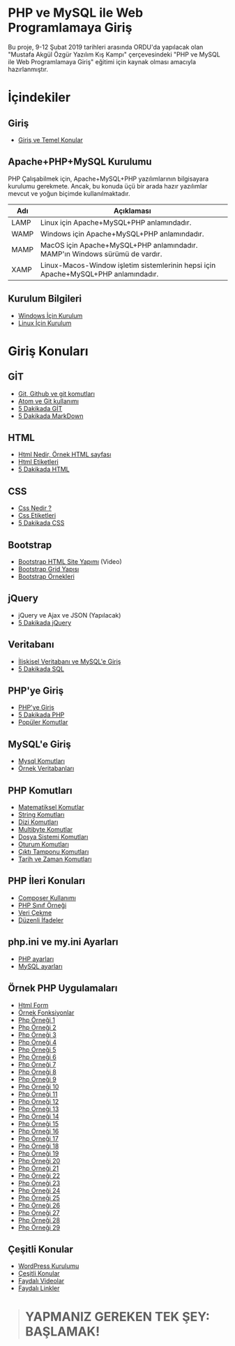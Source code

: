 
# PHP ve MySQL ile Web Programlamaya Giriş
Bu proje, 9-12 Şubat 2019 tarihleri arasında ORDU'da yapılacak olan "Mustafa Akgül Özgür Yazılım Kış Kampı" çerçevesindeki "PHP ve MySQL ile Web Programlamaya Giriş" eğitimi için kaynak olması amacıyla hazırlanmıştır.



# İçindekiler

## Giriş
- [Giriş ve Temel Konular](https://github.com/kemtake/PHP-Egitimi/blob/master/konular/giris.konulari.md)

## Apache+PHP+MySQL Kurulumu
PHP Çalışabilmek için, Apache+MySQL+PHP yazılımlarının bilgisayara kurulumu gerekmete. Ancak, bu konuda üçü bir arada hazır yazılımlar mevcut ve yoğun biçimde kullanılmaktadır.

Adı | Açıklaması
----| -----------
LAMP|Linux için Apache+MySQL+PHP anlamındadır.
WAMP|Windows için Apache+MySQL+PHP anlamındadır.
MAMP|MacOS için Apache+MySQL+PHP anlamındadır. MAMP'ın Windows sürümü de vardır.
XAMP|Linux-Macos-Window işletim sistemlerinin hepsi için Apache+MySQL+PHP anlamındadır.

## Kurulum Bilgileri
- [Windows İçin Kurulum](https://github.com/kemtake/PHP-Egitimi/blob/master/konular/kurulum.menu.windows.md)
- [Linux İçin Kurulum](https://github.com/kemtake/PHP-Egitimi/blob/master/konular/kurulum.menu.linux.md)

# Giriş Konuları

## GİT
- [Git, Github ve git komutları](https://github.com/kemtake/PHP-Egitimi/blob/master/konular/komutlar.git.md)
- [Atom ve Git kullanımı](https://github.com/kemtake/PHP-Egitimi/blob/master/konular/kullanim.atom.git.md)
- [5 Dakikada GİT](https://learnxinyminutes.com/docs/tr-tr/git-tr/)
- [5 Dakikada MarkDown](https://learnxinyminutes.com/docs/tr-tr/markdown-tr/)


## HTML
- [Html Nedir, Örnek HTML sayfası](https://github.com/kemtake/PHP-Egitimi/blob/master/konular/ornek.html.md)
- [Html Etiketleri](https://github.com/kemtake/PHP-Egitimi/blob/master/konular/etiketler.html.md)
- [5 Dakikada HTML](https://learnxinyminutes.com/docs/tr-tr/html-tr/)


## CSS
- [Css Nedir ?](https://github.com/kemtake/PHP-Egitimi/blob/master/konular/ornek.css.md)
- [Css Etiketleri](https://github.com/kemtake/PHP-Egitimi/blob/master/konular/etiketler.css.md)
- [5 Dakikada CSS](https://learnxinyminutes.com/docs/tr-tr/css-tr/)


## Bootstrap
- [Bootstrap HTML Site Yapımı](https://www.youtube.com/watch?v=kLby3L7u-NQ) (Video)
- [Bootstrap Grid Yapısı](https://github.com/kemtake/PHP-Egitimi/blob/master/konular/bootstrap.grid.md)
- [Bootstrap Örnekleri](https://github.com/kemtake/PHP-Egitimi/blob/master/konular/bootstrap.ornekleri.md)


## jQuery
- jQuery ve Ajax ve JSON (Yapılacak)
- [5 Dakikada jQuery](https://learnxinyminutes.com/docs/jquery/)


## Veritabanı
- [İlişkisel Veritabanı ve MySQL'e Giriş](https://github.com/kemtake/PHP-Egitimi/blob/master/konular/iliskisel.veritabani.md)  
- [5 Dakikada SQL](https://learnxinyminutes.com/docs/sql/)  


## PHP'ye Giriş
- [PHP'ye Giriş](https://github.com/kemtake/PHP-Egitimi/blob/master/konular/giris.konulari.php.md)
- [5 Dakikada PHP](https://learnxinyminutes.com/docs/tr-tr/php-tr/)
- [Popüler Komutlar](https://github.com/kemtake/PHP-Egitimi/blob/master/konular/komutlar.populer.md)


## MySQL'e Giriş
- [Mysql Komutları](https://github.com/kemtake/PHP-Egitimi/blob/master/konular/giris.konulari.mysql.md)
- [Örnek Veritabanları](https://github.com/kemtake/PHP-Egitimi/tree/master/ornek.veritabanlari)   


## PHP Komutları
- [Matematiksel Komutlar](https://github.com/kemtake/PHP-Egitimi/blob/master/konular/komutlar.matematik.md)
- [String Komutları](https://github.com/kemtake/PHP-Egitimi/blob/master/konular/komutlar.string.md)
- [Dizi Komutları](https://github.com/kemtake/PHP-Egitimi/blob/master/konular/komutlar.diziler.md)
- [Multibyte Komutlar](https://github.com/kemtake/PHP-Egitimi/blob/master/konular/komutlar.multibyte.md)
- [Dosya Sistemi Komutları](https://github.com/kemtake/PHP-Egitimi/blob/master/konular/komutlar.dosyasistemi.md)
- [Oturum Komutları](https://github.com/kemtake/PHP-Egitimi/blob/master/konular/komutlar.oturum.md)
- [Çıktı Tamponu Komutları](https://github.com/kemtake/PHP-Egitimi/blob/master/konular/komutlar.ciktitamponu.md)
- [Tarih ve Zaman Komutları](https://github.com/kemtake/PHP-Egitimi/blob/master/konular/komutlar.tarihzaman.md)


## PHP İleri Konuları
- [Composer Kullanımı](https://github.com/kemtake/PHP-Egitimi/blob/master/konular/kullanim.composer.md)
- [PHP Sınıf Örneği](https://github.com/kemtake/PHP-Egitimi/blob/master/konular/class.ornegi.md)
- [Veri Çekme](https://github.com/kemtake/PHP-Egitimi/blob/master/konular/curl.ornegi.md)
- [Düzenli İfadeler](https://github.com/kemtake/PHP-Egitimi/blob/master/konular/php.regex.md)

## php.ini ve my.ini Ayarları
- [PHP ayarları](https://github.com/kemtake/PHP-Egitimi/blob/master/konular/ayarlar.php.ini.md)
- [MySQL ayarları](https://github.com/kemtake/PHP-Egitimi/blob/master/konular/ayarlar.mysql.ini.md)


## Örnek PHP Uygulamaları
- [Html Form](https://github.com/kemtake/PHP-Egitimi/blob/master/konular/ornek.html.form.md)
- [Örnek Fonksiyonlar](https://github.com/kemtake/PHP-Egitimi/blob/master/konular/ornek.fonksiyonlar.md)
- [Php Örneği  1](https://github.com/kemtake/PHP-Egitimi/blob/master/konular/php.ornek01.md)
- [Php Örneği  2](https://github.com/kemtake/PHP-Egitimi/blob/master/konular/php.ornek02.md)
- [Php Örneği  3](https://github.com/kemtake/PHP-Egitimi/blob/master/konular/php.ornek03.md)
- [Php Örneği  4](https://github.com/kemtake/PHP-Egitimi/blob/master/konular/php.ornek04.md)
- [Php Örneği  5](https://github.com/kemtake/PHP-Egitimi/blob/master/konular/php.ornek05.md)
- [Php Örneği  6](https://github.com/kemtake/PHP-Egitimi/blob/master/konular/php.ornek06.md)
- [Php Örneği  7](https://github.com/kemtake/PHP-Egitimi/blob/master/konular/php.ornek07.md)
- [Php Örneği  8](https://github.com/kemtake/PHP-Egitimi/blob/master/konular/php.ornek08.md)
- [Php Örneği  9](https://github.com/kemtake/PHP-Egitimi/blob/master/konular/php.ornek09.md)
- [Php Örneği 10](https://github.com/kemtake/PHP-Egitimi/blob/master/konular/php.ornek10.md)
- [Php Örneği 11](https://github.com/kemtake/PHP-Egitimi/blob/master/konular/php.ornek11.md)
- [Php Örneği 12](https://github.com/kemtake/PHP-Egitimi/blob/master/konular/php.ornek12.md)
- [Php Örneği 13](https://github.com/kemtake/PHP-Egitimi/blob/master/konular/php.ornek13.md)
- [Php Örneği 14](https://github.com/kemtake/PHP-Egitimi/blob/master/konular/php.ornek14.md)
- [Php Örneği 15](https://github.com/kemtake/PHP-Egitimi/blob/master/konular/php.ornek15.md)
- [Php Örneği 16](https://github.com/kemtake/PHP-Egitimi/blob/master/konular/php.ornek16.md)
- [Php Örneği 17](https://github.com/kemtake/PHP-Egitimi/blob/master/konular/php.ornek17.md)
- [Php Örneği 18](https://github.com/kemtake/PHP-Egitimi/blob/master/konular/php.ornek18.md)
- [Php Örneği 19](https://github.com/kemtake/PHP-Egitimi/blob/master/konular/php.ornek19.md)
- [Php Örneği 20](https://github.com/kemtake/PHP-Egitimi/blob/master/konular/php.ornek20.md)
- [Php Örneği 21](https://github.com/kemtake/PHP-Egitimi/blob/master/konular/php.ornek21.md)
- [Php Örneği 22](https://github.com/kemtake/PHP-Egitimi/blob/master/konular/php.ornek22.md)
- [Php Örneği 23](https://github.com/kemtake/PHP-Egitimi/blob/master/konular/php.ornek23.md)
- [Php Örneği 24](https://github.com/kemtake/PHP-Egitimi/blob/master/konular/php.ornek24.md)
- [Php Örneği 25](https://github.com/kemtake/PHP-Egitimi/blob/master/konular/php.ornek25.md)
- [Php Örneği 26](https://github.com/kemtake/PHP-Egitimi/blob/master/konular/php.ornek26.md)
- [Php Örneği 27](https://github.com/kemtake/PHP-Egitimi/blob/master/konular/php.ornek27.md)
- [Php Örneği 28](https://github.com/kemtake/PHP-Egitimi/blob/master/konular/php.ornek28.md)
- [Php Örneği 29](https://github.com/kemtake/PHP-Egitimi/blob/master/konular/php.ornek29.md)


## Çeşitli Konular
- [WordPress Kurulumu](https://github.com/kemtake/PHP-Egitimi/blob/master/konular/cesitli.wordpress.md)
- [Çeşitli Konular](https://github.com/kemtake/PHP-Egitimi/blob/master/konular/cesitli.konular.md)
- [Faydalı Videolar](https://github.com/kemtake/PHP-Egitimi/blob/master/konular/faydali.videolar.md)
- [Faydalı Linkler](https://github.com/kemtake/PHP-Egitimi/blob/master/konular/faydali.linkler.md)


> # YAPMANIZ GEREKEN TEK ŞEY: BAŞLAMAK!
